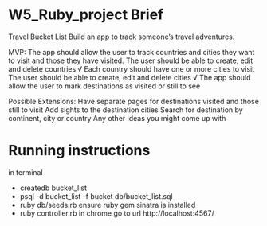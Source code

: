 # W5_Ruby_project Brief

Travel Bucket List
Build an app to track someone’s travel adventures.

MVP:
The app should allow the user to track countries and cities they want to visit and those they have visited.
The user should be able to create, edit and delete countries √
Each country should have one or more cities to visit
The user should be able to create, edit and delete cities √
The app should allow the user to mark destinations as visited or still to see


Possible Extensions:
Have separate pages for destinations visited and those still to visit
Add sights to the destination cities
Search for destination by continent, city or country
Any other ideas you might come up with



# Running instructions

in terminal 
- createdb bucket_list
- psql -d bucket_list -f bucket db/bucket_list.sql
- ruby db/seeds.rb
ensure ruby gem sinatra is installed
- ruby controller.rb
in chrome go to url http://localhost:4567/


